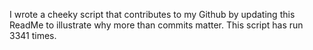 I wrote a cheeky script that contributes to my Github by updating this ReadMe to illustrate why more than commits matter. This script has run 3341 times.